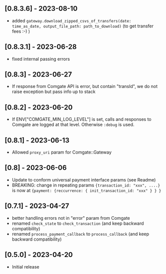 ## [0.8.3.6] - 2023-08-10
- added `gateway.download_zipped_csvs_of_transfers(date: time_as_date, output_file_path: path_to_download)` (to get transfer fees :-) )

## [0.8.3.1] - 2023-06-28
- fixed internal passing errors

## [0.8.3] - 2023-06-27
- If response from Comgate API is error, but contain "transId", we do not raise exception but pass info up to stack

## [0.8.2] - 2023-06-20
- If ENV["COMGATE_MIN_LOG_LEVEL"] is set, calls and responses to Comgate are logged at that level. Otherwise `:debug` is used.

## [0.8.1] - 2023-06-13
- Allowed  `proxy_uri` param for Comgate::Gateway

## [0.8] - 2023-06-06
- Update to conform universal payment interface params (see Readme)
- BREAKING: change in repeating params `{transaction_id: "xxx", ....}` is now at `{payment: {reccurrence: { init_transaction_id: "xxx" } } }`

## [0.7.1] - 2023-04-27

- better handling errors not in "error" param from Comgate
- renamed  `check_state` to `check_transaction` (and keep backward compatibility)
- renamed  `process_payment_callback` to `process_callback` (and keep backward compatibility)

## [0.5.0] - 2023-04-20

- Initial release


